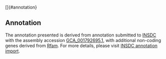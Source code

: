 []{#annotation}

Annotation
----------

The annotation presented is derived from annotation submitted to
[INSDC](http://www.insdc.org) with the assembly accession
[GCA\_001792695.1](http://www.ebi.ac.uk/ena/data/view/GCA_001792695.1),
with additional non-coding genes derived from
[Rfam](http://rfam.xfam.org/). For more details, please visit [INSDC
annotation
import](http://ensemblgenomes.org/info/data/insdc_annotation).
